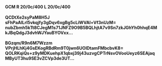 #### GCM R 20/0c/400 L 20/0c/400
**QCDtXe2syPaM8H5J**<br/>**sFhPaAlLrl5vkqjfy3gDqv6xgBg5cLiWVAl+Vf3nUzM=**<br/>**nubZbmh5kTt8CJegM1s71JNFZ9O9B5BQLhjtA7v9Sn7zkJGhYh0hhqE4MkJBqQdgJ3dvhWJYauBYOVxx...**<br/><br/>
**BGzqm/R9n6M7Wzzm**<br/>**VPrjHLhKj4GsEKogRBdRm9T0jwn6UOlDtamFMbcbvK8=**<br/>**QOLRKqiQs+z9yMDKuehpX1qbxj39j43uzvgCPTrNsvOVooUeyz6SEAjaqMByUT3hu9SE3vZCVp3de3UT...**